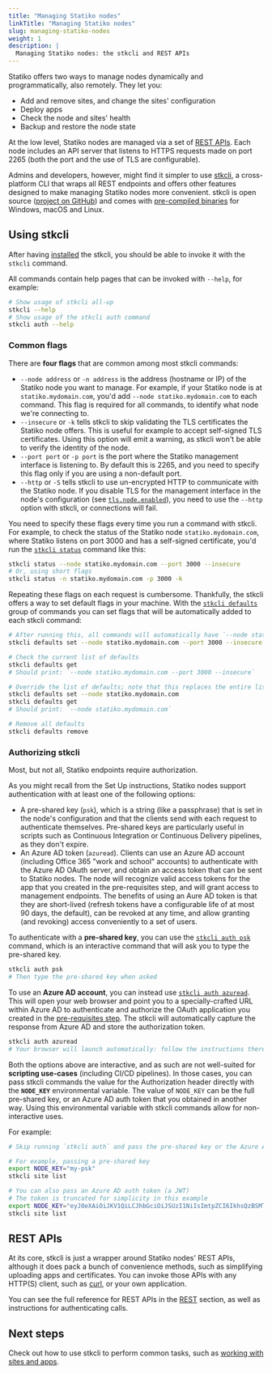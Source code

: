 ```yaml
---
title: "Managing Statiko nodes"
linkTitle: "Managing Statiko nodes"
slug: managing-statiko-nodes
weight: 1
description: |
  Managing Statiko nodes: the stkcli and REST APIs
---
```


Statiko offers two ways to manage nodes dynamically and programmatically, also remotely. They let you:

- Add and remove sites, and change the sites' configuration
- Deploy apps
- Check the node and sites' health
- Backup and restore the node state

At the low level, Statiko nodes are managed via a set of [REST APIs](/docs/rest). Each node includes an API server that listens to HTTPS requests made on port 2265 (both the port and the use of TLS are configurable).

Admins and developers, however, might find it simpler to use [stkcli](/docs/cli), a cross-platform CLI that wraps all REST endpoints and offers other features designed to make managing Statiko nodes more convenient. stkcli is open source ([project on GitHub](https://github.com/ItalyPaleAle/stkcli)) and comes with [pre-compiled binaries](/docs/downloads#stkcli) for Windows, macOS and Linux.

## Using stkcli

After having [installed](/docs/downloads#stkcli) the stkcli, you should be able to invoke it with the `stkcli` command.

All commands contain help pages that can be invoked with `--help`, for example:

```sh
# Show usage of stkcli all-up
stkcli --help
# Show usage of the stkcli auth command
stkcli auth --help
```

### Common flags

There are **four flags** that are common among most stkcli commands:

- `--node address` or `-n address` is the address (hostname or IP) of the Statiko node you want to manage. For example, if your Statiko node is at `statiko.mydomain.com`, you'd add `--node statiko.mydomain.com` to each command. This flag is required for all commands, to identify what node we're connecting to.
- `--insecure` or `-k` tells stkcli to skip validating the TLS certificates the Statiko node offers. This is useful for example to accept self-signed TLS certificates. Using this option will emit a warning, as stkcli won't be able to verify the identity of the node.
- `--port port` or `-p port` is the port where the Statiko management interface is listening to. By default this is 2265, and you need to specify this flag only if you are using a non-default port.
- `--http` or `-S` tells stkcli to use un-encrypted HTTP to communicate with the Statiko node. If you disable TLS for the management interface in the node's configuration (see [`tls.node.enabled`](TODO)), you need to use the `--http` option with stkcli, or connections will fail.

You need to specify these flags every time you run a command with stkcli. For example, to check the status of the Statiko node `statiko.mydomain.com`, where Statiko listens on port 3000 and has a self-signed certificate, you'd run the [`stkcli status`](/docs/cli/stkcli-status) command like this:

```sh
stkcli status --node statiko.mydomain.com --port 3000 --insecure
# Or, using short flags
stkcli status -n statiko.mydomain.com -p 3000 -k
```

Repeating these flags on each request is cumbersome. Thankfully, the stkcli offers a way to set default flags in your machine. With the [`stkcli defaults`](/docs/cli/stkcli-defaults) group of commands you can set flags that will be automatically added to each stkcli command:

```sh
# After running this, all commands will automatically have `--node statiko.mydomain.com --port 3000 --insecure`
stkcli defaults set --node statiko.mydomain.com --port 3000 --insecure

# Check the current list of defaults
stkcli defaults get
# Should print: `--node statiko.mydomain.com --port 3000 --insecure`

# Override the list of defaults; note that this replaces the entire list of defaults with the ones provided
stkcli defaults set --node statiko.mydomain.com
stkcli defaults get
# Should print: `--node statiko.mydomain.com`

# Remove all defaults
stkcli defaults remove
```

### Authorizing stkcli

Most, but not all, Statiko endpoints require authorization.

As you might recall from the Set Up instructions, Statiko nodes support authentication with at least one of the following options:

- A pre-shared key (`psk`), which is a string (like a passphrase) that is set in the node's configuration and that the clients send with each request to authenticate themselves. Pre-shared keys are particularly useful in scripts such as Continuous Integration or Continuous Delivery pipelines, as they don't expire.
- An Azure AD token (`azuread`). Clients can use an Azure AD account (including Office 365 "work and school" accounts) to authenticate with the Azure AD OAuth server, and obtain an access token that can be sent to Statiko nodes. The node will recognize valid access tokens for the app that you created in the pre-requisites step, and will grant access to management endpoints. The benefits of using an Aure AD token is that they are short-lived (refresh tokens have a configurable life of at most 90 days, the default), can be revoked at any time, and allow granting (and revoking) access conveniently to a set of users.

To authenticate with a **pre-shared key**, you can use the [`stkcli auth psk`](/docs/cli/stkcli-auth-psk) command, which is an interactive command that will ask you to type the pre-shared key.

```sh
stkcli auth psk
# Then type the pre-shared key when asked
```

To use an **Azure AD account**, you can instead use [`stkcli auth azuread`](/docs/cli/stkcli-auth-azuread). This will open your web browser and point you to a specially-crafted URL within Azure AD to authenticate and authorize the OAuth application you created in the [pre-requisites step](/docs/set-up/pre-requisites). The stkcli will automatically capture the response from Azure AD and store the authorization token.

```sh
stkcli auth azuread
# Your browser will launch automatically: follow the instructions there
```

Both the options above are interactive, and as such are not well-suited for **scripting use-cases** (including CI/CD pipelines). In those cases, you can pass stkcli commands the value for the Authorization header directly with the **`NODE_KEY`** environmental variable. The value of `NODE_KEY` can be the full pre-shared key, or an Azure AD auth token that you obtained in another way. Using this environmental variable with stkcli commands allow for non-interactive uses.

For example:

```sh
# Skip running `stkcli auth` and pass the pre-shared key or the Azure AD auth token directly

# For example, passing a pre-shared key
export NODE_KEY="my-psk"
stkcli site list

# You can also pass an Azure AD auth token (a JWT)
# The token is truncated for simplicity in this example
export NODE_KEY="eyJ0eXAiOiJKV1QiLCJhbGciOiJSUzI1NiIsImtpZCI6IkhsQzBSMTJza3hOWjFX..."
stkcli site list
```

## REST APIs

At its core, stkcli is just a wrapper around Statiko nodes' REST APIs, although it does pack a bunch of convenience methods, such as simplifying uploading apps and certificates. You can invoke those APIs with any HTTP(S) client, such as [curl](https://curl.haxx.se/), or your own application.

You can see the full reference for REST APIs in the [REST](/docs/rest) section, as well as instructions for authenticating calls.

## Next steps

Check out how to use stkcli to perform common tasks, such as [working with sites and apps](/docs/how-to/working-with-sites-apps).
